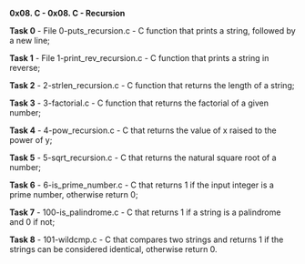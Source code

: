 **0x08. C - 0x08. C - Recursion**

**Task 0** - File 0-puts_recursion.c - C function that prints a string, followed by a new line;

**Task 1** - File 1-print_rev_recursion.c - C function that prints a string in reverse;

**Task 2** - 2-strlen_recursion.c - C function that returns the length of a string;

**Task 3** - 3-factorial.c - C function that returns the factorial of a given number;

**Task 4** - 4-pow_recursion.c - C that returns the value of x raised to the power of y;

**Task 5** - 5-sqrt_recursion.c - C that returns the natural square root of a number;

**Task 6** - 6-is_prime_number.c - C that returns 1 if the input integer is a prime number, otherwise return 0;

**Task 7** - 100-is_palindrome.c - C that returns 1 if a string is a palindrome and 0 if not;

**Task 8** - 101-wildcmp.c - C that compares two strings and returns 1 if the strings can be considered identical, otherwise return 0.

